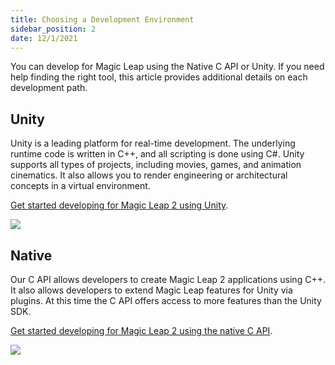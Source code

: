 ```yaml
---
title: Choosing a Development Environment 
sidebar_position: 2
date: 12/1/2021
---
```


You can develop for Magic Leap using the Native C API or Unity. If you need help finding the right tool, this article provides additional details on each development path.

## Unity

Unity is a leading platform for real-time development. The underlying runtime code is written in C++, and all scripting is done using C#. Unity supports all types of projects, including movies, games, and animation cinematics. It also allows you to render engineering or architectural concepts in a virtual environment.

[Get started developing for Magic Leap 2 using Unity](/versioned_docs/version-31-Aug-2023/guides/unity/getting-started/unity-getting-started.md).

[![](/img/unity-development-magic-leap.png)](/versioned_docs/version-31-Aug-2023/guides/unity/getting-started/unity-getting-started.md)

## Native

Our C API allows developers to create Magic Leap 2 applications using C++. It also allows developers to extend Magic Leap features for Unity via plugins. At this time the C API offers access to more features than the Unity SDK.

[Get started developing for Magic Leap 2 using the native C API](/versioned_docs/version-31-Aug-2023/guides/native/getting-started/native-setup-overview.md).

[![](/img/c-api-development-magic-leap.png)](/versioned_docs/version-31-Aug-2023/guides/native/getting-started/native-setup-overview.md)

